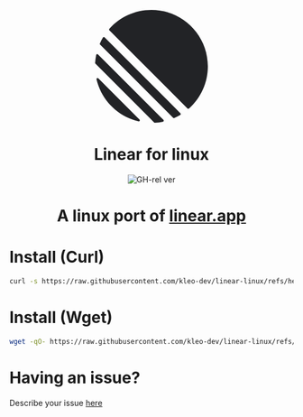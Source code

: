 <p align="center">
<svg xmlns="http://www.w3.org/2000/svg" fill="none" width="200" height="200" viewBox="0 0 100 100"><path fill="#222326" d="M1.22541 61.5228c-.2225-.9485.90748-1.5459 1.59638-.857L39.3342 97.1782c.6889.6889.0915 1.8189-.857 1.5964C20.0515 94.4522 5.54779 79.9485 1.22541 61.5228ZM.00189135 46.8891c-.01764375.2833.08887215.5599.28957165.7606L52.3503 99.7085c.2007.2007.4773.3075.7606.2896 2.3692-.1476 4.6938-.46 6.9624-.9259.7645-.157 1.0301-1.0963.4782-1.6481L2.57595 39.4485c-.55186-.5519-1.49117-.2863-1.648174.4782-.465915 2.2686-.77832 4.5932-.92588465 6.9624ZM4.21093 29.7054c-.16649.3738-.08169.8106.20765 1.1l64.77602 64.776c.2894.2894.7262.3742 1.1.2077 1.7861-.7956 3.5171-1.6927 5.1855-2.684.5521-.328.6373-1.0867.1832-1.5407L8.43566 24.3367c-.45409-.4541-1.21271-.3689-1.54074.1832-.99132 1.6684-1.88843 3.3994-2.68399 5.1855ZM12.6587 18.074c-.3701-.3701-.393-.9637-.0443-1.3541C21.7795 6.45931 35.1114 0 49.9519 0 77.5927 0 100 22.4073 100 50.0481c0 14.8405-6.4593 28.1724-16.7199 37.3375-.3903.3487-.984.3258-1.3542-.0443L12.6587 18.074Z"/></svg>
</p>
<h1 align="center">Linear for linux</h1>

<p align="center">
<img alt="GH-rel ver" src="https://img.shields.io/github/v/release/kleo-dev/linear-linux?color=%23f5304c">
</p>

<h1 align="center">
A linux port of <a href="https://linear.app/">linear.app</a>
</h1>

# Install (Curl)
```bash
curl -s https://raw.githubusercontent.com/kleo-dev/linear-linux/refs/heads/master/installer.sh | bash
```

# Install (Wget)
```bash
wget -qO- https://raw.githubusercontent.com/kleo-dev/linear-linux/refs/heads/master/installer-wget.sh | bash
```

# Having an issue?
Describe your issue [here](https://github.com/kleo-dev/linear-linux/issues)